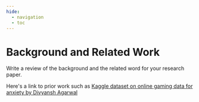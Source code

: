 ```yaml
---
hide:
  - navigation
  - toc
---
```


# Background and Related Work

Write a review of the background and the related word for your research paper.

Here's a link to prior work such as [Kaggle dataset on online gaming data for anxiety by Divyansh Agarwal](https://www.kaggle.com/datasets/divyansh22/online-gaming-anxiety-data)
